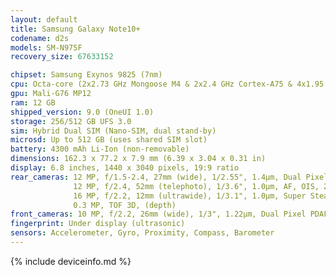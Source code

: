 ```yaml
---
layout: default
title: Samsung Galaxy Note10+
codename: d2s
models: SM-N975F
recovery_size: 67633152

chipset: Samsung Exynos 9825 (7nm)
cpu: Octa-core (2x2.73 GHz Mongoose M4 & 2x2.4 GHz Cortex-A75 & 4x1.95 GHz Cortex-A55)
gpu: Mali-G76 MP12
ram: 12 GB
shipped_version: 9.0 (OneUI 1.0)
storage: 256/512 GB UFS 3.0
sim: Hybrid Dual SIM (Nano-SIM, dual stand-by)
microsd: Up to 512 GB (uses shared SIM slot)
battery: 4300 mAh Li-Ion (non-removable)
dimensions: 162.3 x 77.2 x 7.9 mm (6.39 x 3.04 x 0.31 in)
display: 6.8 inches, 1440 x 3040 pixels, 19:9 ratio
rear_cameras: 12 MP, f/1.5-2.4, 27mm (wide), 1/2.55", 1.4µm, Dual Pixel PDAF, OIS;
              12 MP, f/2.4, 52mm (telephoto), 1/3.6", 1.0µm, AF, OIS, 2x optical zoom;
              16 MP, f/2.2, 12mm (ultrawide), 1/3.1", 1.0µm, Super Steady video;
              0.3 MP, TOF 3D, (depth)
front_cameras: 10 MP, f/2.2, 26mm (wide), 1/3", 1.22µm, Dual Pixel PDAF
fingerprint: Under display (ultrasonic)
sensors: Accelerometer, Gyro, Proximity, Compass, Barometer
---
```


{% include deviceinfo.md %}
